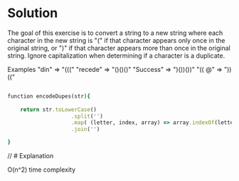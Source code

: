 # Solution

The goal of this exercise is to convert a string to a new string where each character in the new string is "(" if that character appears only once in the original string, or ")" if that character appears more than once in the original string. Ignore capitalization when determining if a character is a duplicate.

Examples
"din"      =>  "((("
"recede"   =>  "()()()"
"Success"  =>  ")())())"
"(( @"     =>  "))((" 

```ruby

function encodeDupes(str){
   
    return str.toLowerCase()
                    .split('')
                    .map( (letter, index, array) => array.indexOf(letter) === array.lastIndexOf(letter) ? '(' : ')')
                    .join('')

}


```

// # Explanation

O(n^2) time complexity

